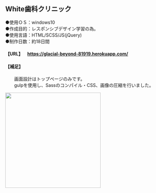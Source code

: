 ## White歯科クリニック 
  
●使用ＯＳ：windows10  
●作成目的：レスポンシブデザイン学習の為。  
●使用言語：HTML/SCSS/JS(jQuery)  
●制作日数：約18日間

#### 【URL】&emsp;https://glacial-beyond-81919.herokuapp.com/<br> 
#### 【補足】<br>
&emsp;&emsp;画面設計はトップページのみです。<br> 
&emsp;&emsp;gulpを使用し、Sassのコンパイル・CSS、画像の圧縮を行いました。<br> 

<img src="https://user-images.githubusercontent.com/73923419/105647830-8f557500-5eeb-11eb-8b1d-ac3adccd9529.png" width="300px">

